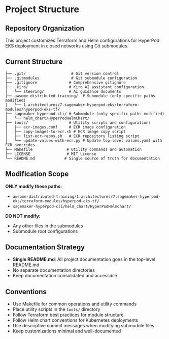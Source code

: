 # Project Structure

## Repository Organization

This project customizes Terraform and Helm configurations for HyperPod EKS deployment in closed networks using Git submodules.

## Current Structure
```
├── .git/                    # Git version control
├── .gitmodules              # Git submodule configuration
├── .gitignore              # Comprehensive gitignore
├── .kiro/                  # Kiro AI assistant configuration
│   └── steering/           # AI guidance documents
├── awsome-distributed-training/  # Submodule (only specific paths modified)
│   └── 1.architectures/7.sagemaker-hyperpod-eks/terraform-modules/hyperpod-eks-tf/
├── sagemaker-hyperpod-cli/ # Submodule (only specific paths modified)
│   └── helm_chart/HyperPodHelmChart/
├── tools/                  # Utility scripts and configurations
│   ├── ecr-images.conf     # ECR image configuration
│   ├── copy-images-to-ecr.sh # ECR image copy script
│   ├── list-ecr-repos.sh   # ECR repository listing script
│   └── update-values-with-ecr.py # Update top-level values.yaml with ECR overrides
├── Makefile               # Utility commands and automation
├── LICENSE                # MIT License
└── README.md             # Single source of truth for documentation
```

## Modification Scope
**ONLY modify these paths:**
- `awsome-distributed-training/1.architectures/7.sagemaker-hyperpod-eks/terraform-modules/hyperpod-eks-tf/`
- `sagemaker-hyperpod-cli/helm_chart/HyperPodHelmChart/`

**DO NOT modify:**
- Any other files in the submodules
- Submodule root configurations

## Documentation Strategy
- **Single README.md**: All project documentation goes in the top-level README.md
- No separate documentation directories
- Keep documentation consolidated and accessible

## Conventions
- Use Makefile for common operations and utility commands
- Place utility scripts in the `tools/` directory
- Follow Terraform best practices for module structure
- Follow Helm chart conventions for Kubernetes deployments
- Use descriptive commit messages when modifying submodule files
- Keep customizations minimal and well-documented